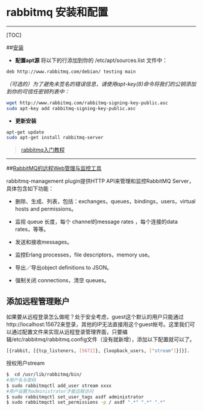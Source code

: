 # rabbitmq 安装和配置


----------------
[TOC]


##[安装](http://rabbitmq-into-chinese.readthedocs.org/)
- **配置apt源**
将以下的行添加到你的 /etc/apt/sources.list 文件中：
```bash
deb http://www.rabbitmq.com/debian/ testing main
```
*（可选的）为了避免未签名的错误信息，请使用apt-key(8)命令将我们的公钥添加到你的可信任密钥列表中：*
```bash
wget http://www.rabbitmq.com/rabbitmq-signing-key-public.asc 
sudo apt-key add rabbitmq-signing-key-public.asc
```
- **更新安装**
```bash
apt-get update
sudo apt-get install rabbitmq-server
```

> [rabbitmq入门教程](http://www.tuicool.com/articles/JFvARbb)



------

##[RabbitMQ的远程Web管理与监控工具](http://www.open-open.com/lib/view/open1432468144338.html)

rabbitmq-management plugin提供HTTP API来管理和监控RabbitMQ Server，具体包含如下功能：
- 删除、生成、列表，包括：exchanges，queues，bindings，users，virtual hosts and permissions。

- 监视 queue 长度，每个 channel的message rates ，每个连接的data rates，等等。

- 发送和接收messages。

- 监控Erlang processes，file descriptors，memory use。

- 导出／导出object definitions to JSON。

- 强制关闭 connections，清空 queues。

## 添加远程管理账户

如果要从远程登录怎么做呢？处于安全考虑，guest这个默认的用户只能通过http://localhost:15672来登录，其他的IP无法直接用这个guest帐号。这里我们可以通过配置文件来实现从远程登录管理界面，只要编辑/etc/rabbitmq/rabbitmq.config文件（没有就新增），添加以下配置就可以了。

```bash
[{rabbit, [{tcp_listeners, [5672]}, {loopback_users, ["stream"]}]}].
```
授权用户stream
```bash
$  cd /usr/lib/rabbitmq/bin/
#用户名与密码
$ sudo rabbitmqctl add_user stream xxxx
#用户设置为administrator才能远程访问
$ sudo rabbitmqctl set_user_tags asdf administrator         
$ sudo rabbitmqctl set_permissions -p / asdf ".*" ".*" ".*"
```


